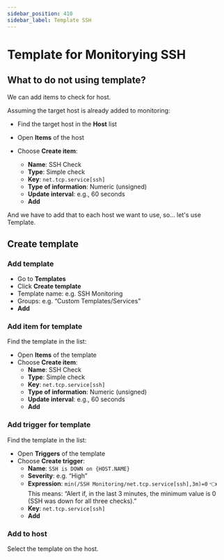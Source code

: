 ```yaml
---
sidebar_position: 410
sidebar_label: Template SSH
---
```


# Template for Monitorying SSH

## What to do not using template?

We can add items to check for host.

Assuming the target host is already added to monitoring:

- Find the target host in the **Host** list
- Open **Items** of the host
- Choose **Create item**:

  - **Name**: SSH Check
  - **Type**: Simple check
  - **Key**: `net.tcp.service[ssh]`
  - **Type of information**: Numeric (unsigned)
  - **Update interval**: e.g., 60 seconds
  - **Add**

And we have to add that to each host we want to use, so... let's use Template.

## Create template

### Add template

- Go to **Templates**
- Click **Create template**
- Template name: e.g. SSH Monitoring
- Groups: e.g. “Custom Templates/Services”
- **Add**

### Add item for template

Find the template in the list:

- Open **Items** of the template
- Choose **Create item**:
  - **Name**: SSH Check
  - **Type**: Simple check
  - **Key**: `net.tcp.service[ssh]`
  - **Type of information**: Numeric (unsigned)
  - **Update interval**: e.g., 60 seconds
  - **Add**

### Add trigger for template

Find the template in the list:

- Open **Triggers** of the template
- Choose **Create trigger**:
  - **Name**: `SSH is DOWN on {HOST.NAME}`
  - **Severity**: e.g. “High”
  - **Expression**: `min(/SSH Monitoring/net.tcp.service[ssh],3m)=0` 👈 This means: “Alert if, in the last 3 minutes, the minimum value is 0 (SSH was down for all three checks).”
  - **Key**: `net.tcp.service[ssh]`
  - **Add**

### Add to host

Select the template on the host.
